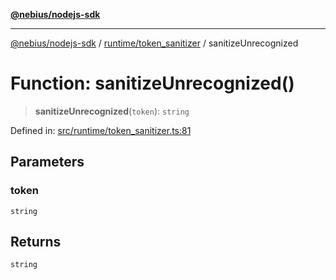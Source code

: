 [**@nebius/nodejs-sdk**](../../../README.md)

***

[@nebius/nodejs-sdk](../../../README.md) / [runtime/token\_sanitizer](../README.md) / sanitizeUnrecognized

# Function: sanitizeUnrecognized()

> **sanitizeUnrecognized**(`token`): `string`

Defined in: [src/runtime/token\_sanitizer.ts:81](https://github.com/nebius/nodejs-sdk/blob/a37d220b2851e3bf0d396cb03828d544f584df45/src/runtime/token_sanitizer.ts#L81)

## Parameters

### token

`string`

## Returns

`string`
